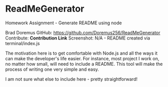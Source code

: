 # ReadMeGenerator
Homework Assignment - Generate README using node

Brad Doremus
GitHub: https://github.com/Doremus256/ReadMeGenerator
Contribute: **Contribution Link**
Screenshot: N/A - README created via terminal/index.js

The motivation here is to get comfortable with Node.js and all the ways it can make the developer's life easier. For instance, most project I work on, no matter how small, will need to include a README. This tool will make the process of writing one very simple and easy. 

I am not sure what else to include here - pretty straightforward!



